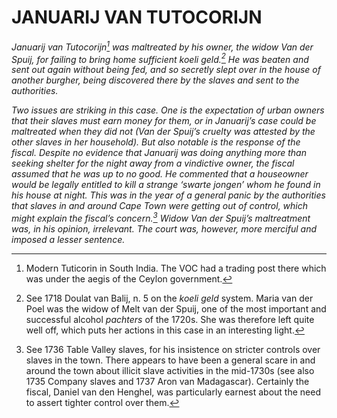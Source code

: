 # JANUARIJ VAN TUTOCORIJN

*Januarij van Tutocorijn[^1] was maltreated by his owner, the widow Van der Spuij, for failing to bring home sufficient koeli geld.[^2] He was beaten and sent out again without being fed, and so secretly slept over in the house of another burgher, being discovered there by the slaves and sent to the authorities.*

*Two issues are striking in this case. One is the expectation of urban owners that their slaves must earn money for them, or in Januarij’s case could be maltreated when they did not (Van der Spuij’s cruelty was attested by the other slaves in her household). But also notable is the response of the fiscal. Despite no evidence that Januarij was doing anything more than seeking shelter for the night away from a vindictive owner, the fiscal assumed that he was up to no good. He commented that a houseowner would be legally entitled to kill a strange ‘swarte jongen’ whom he found in his house at night. This was in the year of a general panic by the authorities that slaves in and around Cape Town were getting out of control, which might explain the fiscal’s concern.[^3] Widow Van der Spuij’s maltreatment was, in his opinion, irrelevant. The court was, however, more merciful and imposed a lesser sentence.*

[^1]: Modern Tuticorin in South India. The VOC had a trading post there which was under the aegis of the Ceylon government.

[^2]: See 1718 Doulat van Balij, n. 5 on the *koeli geld* system. Maria van der Poel was the widow of Melt van der Spuij, one of the most important and successful alcohol *pachters* of the 1720s. She was therefore left quite well off, which puts her actions in this case in an interesting light.

[^3]: See 1736 Table Valley slaves, for his insistence on stricter controls over slaves in the town. There appears to have been a general scare in and around the town about illicit slave activities in the mid-1730s (see also 1735 Company slaves and 1737 Aron van Madagascar). Certainly the fiscal, Daniel van den Henghel, was particularly earnest about the need to assert tighter control over them.
